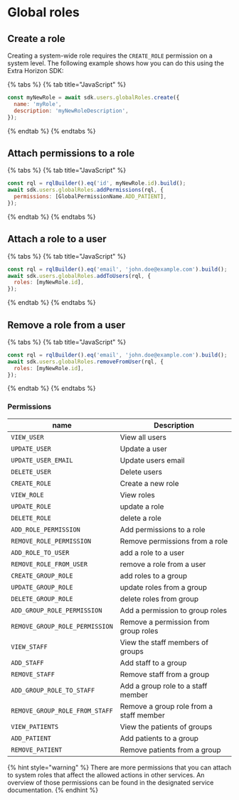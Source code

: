 # Global roles

## Create a role

Creating a system-wide role requires the `CREATE_ROLE` permission on a system level. The following example shows how you can do this using the Extra Horizon SDK:

{% tabs %}
{% tab title="JavaScript" %}
```javascript
const myNewRole = await sdk.users.globalRoles.create({
  name: 'myRole',
  description: 'myNewRoleDescription',
});
```
{% endtab %}
{% endtabs %}

## Attach permissions to a role

{% tabs %}
{% tab title="JavaScript" %}
```javascript
const rql = rqlBuilder().eq('id', myNewRole.id).build();
await sdk.users.globalRoles.addPermissions(rql, {
  permissions: [GlobalPermissionName.ADD_PATIENT],
});
```
{% endtab %}
{% endtabs %}

## Attach a role to a user

{% tabs %}
{% tab title="JavaScript" %}
```javascript
const rql = rqlBuilder().eq('email', 'john.doe@example.com').build();
await sdk.users.globalRoles.addToUsers(rql, {
  roles: [myNewRole.id],
});
```
{% endtab %}
{% endtabs %}

## Remove a role from a user

{% tabs %}
{% tab title="JavaScript" %}
```javascript
const rql = rqlBuilder().eq('email', 'john.doe@example.com').build();
await sdk.users.globalRoles.removeFromUser(rql, {
  roles: [myNewRole.id],
});
```
{% endtab %}
{% endtabs %}

### Permissions

| name                           | Description                             |
| ------------------------------ | --------------------------------------- |
| `VIEW_USER`                    | View all users                          |
| `UPDATE_USER`                  | Update a user                           |
| `UPDATE_USER_EMAIL`            | Update users email                      |
| `DELETE_USER`                  | Delete users                            |
| `CREATE_ROLE`                  | Create a new role                       |
| `VIEW_ROLE`                    | View roles                              |
| `UPDATE_ROLE`                  | update a role                           |
| `DELETE_ROLE`                  | delete a role                           |
| `ADD_ROLE_PERMISSION`          | Add permissions to a role               |
| `REMOVE_ROLE_PERMISSION`       | Remove permissions from a role          |
| `ADD_ROLE_TO_USER`             | add a role to a user                    |
| `REMOVE_ROLE_FROM_USER`        | remove a role from a user               |
| `CREATE_GROUP_ROLE`            | add roles to a group                    |
| `UPDATE_GROUP_ROLE`            | update roles from a group               |
| `DELETE_GROUP_ROLE`            | delete roles from group                 |
| `ADD_GROUP_ROLE_PERMISSION`    | Add a permission to group roles         |
| `REMOVE_GROUP_ROLE_PERMISSION` | Remove a permission from group roles    |
| `VIEW_STAFF`                   | View the staff members of groups        |
| `ADD_STAFF`                    | Add staff to a group                    |
| `REMOVE_STAFF`                 | Remove staff from a group               |
| `ADD_GROUP_ROLE_TO_STAFF`      | Add a group role to a staff member      |
| `REMOVE_GROUP_ROLE_FROM_STAFF` | Remove a group role from a staff member |
| `VIEW_PATIENTS`                | View the patients of groups             |
| `ADD_PATIENT`                  | Add patients to a group                 |
| `REMOVE_PATIENT`               | Remove patients from a group            |

{% hint style="warning" %}
There are more permissions that you can attach to system roles that affect the allowed actions in other services. An overview of those permissions can be found in the designated service documentation.
{% endhint %}
